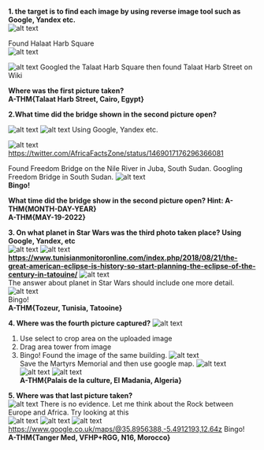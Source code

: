 **1. the target is to find each image by using reverse image tool such as Google, Yandex etc.** <br>
![alt text](img/1.jpg)

Found Halaat Harb Square <br>
![alt text](img/2.jpg)

![alt text](img/3.jpg)
Googled the Talaat Harb Square then found Talaat Harb Street on Wiki <br>

**Where was the first picture taken?** <br>
**A-THM{Talaat Harb Street, Cairo, Egypt}**

**2.What time did the bridge shown in the second picture open?** <br>

![alt text](img/4.jpg)
![alt text](img/5.jpg)
Using Google, Yandex etc.<br>

![alt text](img/6.jpg) <br>
https://twitter.com/AfricaFactsZone/status/1469017176296366081

Found Freedom Bridge on the Nile River in Juba, South Sudan. Googling Freedom Bridge in South Sudan.
![alt text](img/7.jpg) <br>
**Bingo!**

**What time did the bridge show in the second picture open? Hint: A-THM{MONTH-DAY-YEAR}** <br>
**A-THM{MAY-19-2022}**

**3. On what planet in Star Wars was the third photo taken place? Using Google, Yandex, etc** <br>
![alt text](img/8.jpg)
![alt text](img/9.jpg) <br>
**https://www.tunisianmonitoronline.com/index.php/2018/08/21/the-great-american-eclipse-is-history-so-start-planning-the-eclipse-of-the-century-in-tatouine/**
![alt text](img/10.jpg) <br>
The answer about planet in Star Wars should include one more detail.
![alt text](img/11.jpg) <br>
Bingo! <br>
**A-THM{Tozeur, Tunisia, Tatooine}** <br>

**4. Where was the fourth picture captured?**
![alt text](img/12.jpg) <br>
1) Use select to crop area on the uploaded image
2) Drag area tower from image
3) Bingo! Found the image of the same building.
![alt text](img/13.jpg) <br>
Save the Martyrs Memorial and then use google map.
![alt text](img/14.jpg) <br>
![alt text](img/15.jpg)
![alt text](img/16.jpg) <br>
**A-THM{Palais de la culture, El Madania, Algeria}** <br>

**5. Where was that last picture taken?** <br>
![alt text](img/17.jpg)
There is no evidence. Let me think about the Rock between Europe and Africa. Try looking at this <br>
![alt text](img/18.jpg)
![alt text](img/19.jpg)
![alt text](img/20.jpg) <br>
https://www.google.co.uk/maps/@35.8956388,-5.4912193,12.64z
Bingo! <br>
**A-THM{Tanger Med, VFHP+RGG, N16, Morocco}**
